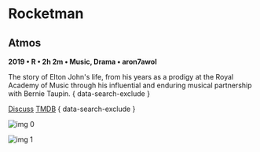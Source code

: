 # Rocketman

## Atmos

**2019 • R • 2h 2m • Music, Drama • aron7awol**

The story of Elton John's life, from his years as a prodigy at the Royal Academy of Music through his influential and enduring musical partnership with Bernie Taupin.
{ data-search-exclude }

[Discuss](https://www.avsforum.com/threads/bass-eq-for-filtered-movies.2995212/post-58439788)  [TMDB](https://www.themoviedb.org/movie/504608)
{ data-search-exclude }

![img 0](https://i.imgur.com/EduV71Q.jpg)

![img 1](https://i.imgur.com/PXn7B6P.jpg)


